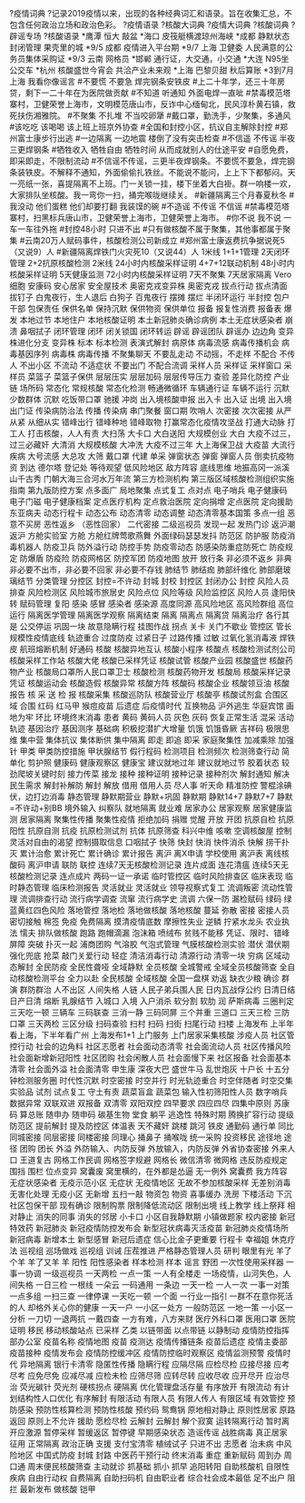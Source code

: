 ?疫情词典
?记录2019疫情以来，出现的各种经典词汇和语录。旨在收集汇总，不包含任何政治立场和政治色彩。
?疫情语录
?核酸大词典
?疫情大词典
?核酸词典
?辟谣专场
?核酸语录
*鹰潭  恒大 敲盆
*海口  皮筏艇横渡琼州海峡
*成都  静默状态 封闭管理 果壳里的城
*9/5 成都  疫情进入平台期
*9/7 上海 卫健委 人民满意的公务员集体采购证
*9/3 云南  网格员
*邯郸  通行证，大交通，小交通
*大连 N95坐公交车
*杭州 核酸盛世今宵会 共洽产业未来观
*上海  巴黎贝甜 秋后算账
*3到7月 上海 我看你像谣言
#不要慌 不要急 焊完钢条安铁皮
#上二十年学，还三十年房贷，剩下一二十年在为医院做贡献
#不知道 听通知 外面电焊一直呲
#禁毒模范塔寨村，卫健荣誉上海市，文明模范唐山市，反诈中心缅甸北，民风淳朴黄石镇，救死扶伤湘雅院。
#不聚集 不扎堆 不当咬卵犟
#戴口罩，勤洗手，少聚集，多通风
#该吃吃 该喝喝 该上班上班京外协查
#全国和封控小区，抗议自主解除封控
#郑州富士康步行出逃
#一边隔离 一边地震 楼倒了没有突击检查
#不信遥 不传谣 半夜三更焊钢条
#牺牲收入 牺牲自由 牺牲时间 从而成就别人的仕途平安
#自愿免费，即采即走，不限制流动
#不信谣不传谣，三更半夜焊钢条。不要慌不要急，焊完钢条装铁皮。不解释不通知，外面偷偷扎铁丝。不能说不能问，上上下下都郁闷。天一亮纸一张，喜提隔离不上班。门一关锁一挂，楼下坐着大白褂。群一响楼一欢，大家排队坐核酸。我一弯你一扫，捅完喉咙继续关。
#新疆隔离三个月春夏秋冬
#我没动 他们蛋糕 他们却要打翻 我装馍的碗
#不造谣 不传谣 不信谣
#禁毒模范塔寨村，扫黑标兵唐山市，卫健荣誉上海市，卫健荣誉上海市。
#你不说 我不说 一车一车往外拖
#封控48小时 只进不出
#只有做核酸不属于聚集，其他事都属于聚集
#云南20万人赋码事件，核酸检测公司新成立
#郑州富士康返费抗争据说死5（又说9）人
#新疆隔离焊铁门火灾死10（又说44）人
1米线
1+1+1管理
2天闭环管理
2+2抗原核酸检测
2米线
24小时内核酸采样证明
4+7+12联动机制
48小时内核酸采样证明
5天健康监测
72小时内核酸采样证明
7天不聚集
7天居家隔离
Vero细胞
安康码
安心居家
安全屋技术
奥密克戎变异株
奥密克戎
拔点行动
拔点清面
拔钉子
白鬼夜行，生人退后
白狗子
百鬼夜行
摆摊
摆烂
半闭环运行
半封控
包户干部
包保责任
保供名单
保持沉默
保供物资
保供单位
报备
报复性消费
报备表
爆发
本地过节
本地住户
本地核酸证明
本土新冠肺炎确诊病例
本土无症状感染者
崩溃
鼻咽拭子
闭环管理
闭环
闭关锁国
闭环转运
辟谣
辟谣团队
辟谣办
边边角
变异株进化分支
变异株
标本
标本检测
表演式解封
病原体
病毒流感
病毒传播机会
病毒基因序列
病毒株
病毒传播
不聚集聊天
不要乱走动
不动摇，不走样
不配合
不传人
不出小区
不流动
不适症状
不要出门
不配合流调
采样人员
采样证
采样窗口
采样员
菜篮子
菜篮子保供
层层压实
层层加码
层层传导压力
查验
差异化防控
产业链
场所码
常态化
常规核酸
常态化检测
畅通微循环
车辆通行证
车辆不运行
沉默少数群体
沉默
吃饭带口罩
驰援
冲岗
出入境核酸申报
出入卡
出入证
出境
出入境
出门证
传染病防治法
传播
传染病
串门聚餐
窗口期
吹哨人
次密接
次次密接
从严从紧
从细从实
错峰出行
错峰种地
错峰取物
打赢常态化疫情攻坚战
打通大动脉
打工人
打击核酸，人人有责
大扫荡
大卡口
大白送阳
大规模创业
大白
大疫不过三，过三必藏奸
大清消
大规模核酸
大冲洗
大疫不过三年
大上海保卫战
大疫苗
大流行疾病
大号流感
大总攻
大筛
戴口罩
代建
单采
弹窗状态
弹窗
弹窗人员
倒卖抗疫物资
到达
德尔塔
登记处
等待观望
低风险地区
敌方阵容
底线思维
地振高冈一派溪山千古秀 门朝大海三合河水万年流
第三方检测机构
第三版区域核酸检测组织实施指南
第九版防控方案
点多面广 局地聚集
点式复工
点对点
电子哨兵
电子健康码
电子门磁
电子健康档案
定点医疗机构
定点救治医院
定向捐增
定点医院
定向援助
东亚病夫
动态行程卡
动态公布
动态清零
动态调整
动态清零基本国策
多点一组
恶意不买房 
恶性返乡 （恶性回家）
二代密接
二级巡视员
发现一起
发热门诊
返沪潮
返沪
方舱实验室
方舱
方舱红牌莺歌燕舞 外面绿码瑟瑟发抖
防范区
防护服
防疫消毒机器人
防疫卫兵
防外溢行动
防控手势
防疫零动态
防感染防重症防死亡
防疫规定
防爆盾
防疫险
防疫网格区
防控军团
防疫地图
放开
放行条
非必须不返乡
非典
非必要不出市，非必要不回家
非必要不存钱
肺结节
肺结痂
肺部纤维化
肺部磨玻璃结节
分类管理
分控区
封控=不许动
封城
封校
封控区
封闭办公
封控
风险人员排查
风险检测区
风险城市旅居史
风险点位
风险等级
风险监控区
风险人员
逢阳快转
赋码管理
复阳
感染
感冒
感染者
感染源
高度同源
高风险地区
高风险群组
高位运行
隔离医学管理
隔离医学观察
隔离结束
隔离
隔离点
隔离贷
隔离治疗
各行其是
公交停运
巩固一块
故意隐瞒行程
挂图作战
拐点
关卡
关门不歇业
管控区
管长
规模性疫情底线
轨迹重合
过度防疫
过紧日子
过路传播
过敏
过氧化氢消毒液
焊铁皮
航班熔断机制
好通码
核酸
核酸异地互认
核酸小程序
核酸点
核酸检测试剂公司
核酸采样工作站
核酸大佬
核酸已采样凭证
核酸试管
核酸产业园
核酸盛世
核酸药物产业
核酸局口罩所人民口罩卫士
核酸检测
核酸药物开发
核酸局
核酸采样记录凭证
核酸运动会
核酸造假
核酸异常
核酸方阵
核酸码
核酸企业
核酸领豆油
核酸报告
核 采 送 检 报
核酸采集
核酸巡防队
核酸营业厅
核酸亭
核酸试剂盒
合围区域
合围
红码
红马甲
猴痘疫苗
后遗症
后疫情时代
互换物品
沪外逃生
华庭宾馆
画地为牢
环比
环境终末消毒
患者
黄码
黄码人员
灰色
灰码
恢复正常生活
混采
活动轨迹
基因治疗
基因测序
基础病
积极挖潜扩大增量
饥饿
饥饿昏厥
吉祥码
极限思维
集中营
集体抗议
集体断供
集中隔离
即走
即追
即采
家庭聚集性
加减乘除
加强针
甲类
甲类防控措施
甲状腺结节
假行程码
检测项目
检测频次
检测筛查行动
简单化
剪护照
健康码
健康观察区
健康宝
建议就地过年
建议就地过节
胶着状态
较劲爬坡关键时刻
接力传菜
接龙
接种
接种证明
接种记录
接种剂次
解封通知
解决民生需求
解封补解防
解封
解放
借用
借用人员
尽人事 听天命
精准防控
警棍涂碘伏，边打边消毒
静态管理
静默期营业
静默+巩固
静默期
静默14+7
静默7+7
静默=不许动+别BB
境外输入
纠察队
就地隔离
就业难
居家办公
居家观察
居家健康监测
居家隔离
聚集性传播
聚集性疫情
拒绝加码
捐赠
觉醒
开放
开团
抗原自检
抗原阳性
抗原自测
抗疫
抗原检测试剂
抗体
抗原筛查
科兴中维
咳嗽
空调核酸屋
控制灵活对自由的渴望
控制摄取信息
口咽拭子
快筛
快封
快消
快件消杀
快解
捞干扑灭
累计治愈
累计死亡
累计确诊
累计报告
离沪
离X申请 学校使用
离沪表
离线核酸码
离沪申请
联防
联控
连续7天无核酸检测记录
连片成面
连花清瘟
连续5天无核酸检测记录
连点成片
两码一证一承诺
临时管控区
临时风险排查区
临床表现
临时静态管理
临床检测报告
灵活就业
灵活就业 
领导视察式复工
流调叛密
流动性管理
流调排查行动
流行病学调查
流窜
流行病学史
流调
六保一防
漏检赋码
绿码
绿蓝黄红四色风险
落地管控
落地检
落地做核酸
落地核酸
蔓延
弥散
密接
密接人员
密切接触
棉签
免疫
免费隔离
摸清疫情底数
摩擦性失业
逆鳞
拧紧水龙头
农业执法
懦夫
排队做核酸
跑路
跑帽滴漏
泡沫箱
喷绒布
贫贱不能移
凭证、限时、错峰
屏障 突破
扑灭一起
浦商团购
气溶胶
气泡式管理
气膜核酸检测实验
潜伏
潜伏期
强化兜底
抢菜
敲门关爱行动
轻症
清洁消毒行动
清源行动
清零一块
穷病
区域动态解封
全民防疫
全民性聋哑
全域静默
全员核酸
全城警戒
全域全员核酸筛查
全自动核酸检测平台
全力以赴
全民核酸
全域核酸
全国一盘棋
劝返
缺衣少粮
确诊
群演
群防群治
人不出区
人间失格
人链
人民子弟兵围人民
日内瓦战俘公约
日清日结
日产日清
熔断
乳腺结节
入城口
入境
入户消杀
软分割
软肋
润
萨斯病毒
三圈判定
三天吃一顿
三辆车
三码联查
三消一静
三码同屏
三个并重
三道口
三天三检
三防口罩
三天两检
三区分级
扫码查验
扫村
扫码
扫街
扫尾行动
扫楼
上海发布
上半年看上海，下半年看广州
上海发布1+1
上门服务
上门居家采集核酸
涉疫人员
社区管控行动
社会的边角料
社区志愿者
社会面动态清零
社会面流动人员
社区传播风险
社会面新增新冠阳性
社区团购
社会闲散人员
社会面慢下来
社区报备
社会面基本清零
社会面外溢
社会面清零
申生康
深夜大巴
盛世牛马 乱世炮灰
十户长
十五分钟检测服务圈
时代性沉默
时空密接
时空并行
时光轨迹重合
时空伴随者
时空交集
实验品
试剂
试点复工
守土有责
蔬菜盲盒
蔬菜包
输入性初筛阳性人员
数字哨兵
数据异常
双联双进
双报备
双清零
双阳双控
四早要求
四应四尽
四集中原则
苏康码
算总账
随申办
随申码
碳基生物
堂食
躺平
逃逸性
特殊时期
腾换扩容行动
提级防范区
提前解封
提及防控区
体温表
天不藏奸
跳楼
跳河
铁皮
通勤码
通行单
同比
同城密接
同层密接
同楼密接
同理心
捅鼻子
捅喉咙
统一采购
投资移民
途径地
途径
团购
团长
外溢
外防输入、内防反弹
外放输入，内防反弹
外省协查密接
外来人口
王道复古
网格工作民调
网格签字规避
网格长
微信清零
微网格
违反防疫规定
围挡
围栏
位点变异
窝囊废
窝里横的，在外都是怂逼 无一例外
窝囊费
我方阵容
无症状感染者
无疫示范小区
无症状
无疫情地区
无故不参加核酸采样
无差别消毒
无害化处理
无疫小区
无新增
五扫一敲
物资包
物资
喜事缓办
洗房
下楼活动
下沉社区包保干部
现有确诊
限制购票
限制降低流动区
限制出境
线上教学
线上祭拜
相对静止
消失的同事
消失的邻居
小卡口
小区自我静默期
小镇做题家
校内密接
新冠特效药
新冠肺炎
新冠疫情防控发布会
新型冠状病毒灭活疫苗
新冠肺炎疫情场所
新冠病毒
新增本土
新型感冒
新冠后遗症
信心比金子更重要
行程卡
幸福姐
休克疗法
巡视组 巡场做戏
巡视组
训诫
压茬推进
严格静态管理人员
研判
眼里有光
羊了个羊
羊了又羊
羊
阳性
阳性感染者
样本检测
样本
谣言
野团
一次性使用采样器
一事一协调
一级巡视员
一天两检
一点一策
一人有全楼走
一场疫情，山河失色，人间失格
一日三检
一根线
一朵云
一码通用
一条边
一天一检
一人一次
一事一对策
一点多组
一扫三查
一律停课
一天吃一顿
一个面
一行业一指引
一群不在意你死活的人 却格外关心你的健康
一天一户
一小区一处方
一般防范区
一地一策
一小区一分析
一刀切
一退两抗
一戴四查
一方有难，八方来财
医疗外科口罩
医用口罩
医院证明
移民
移动核酸站点
已采样
乙类
以链带面
以点带链
以静制动
疫情防控指挥部办公室
疫苗名称
疫情地图
疫苗
疫测达
疫情传播链条
疫苗后遗症
疫情主委部
疫苗接种
疫情发布会
疫情防控缓冲区
疫情防控临时观察区
疫情监测预警
疫情时代
异地隔离
银行卡清零
隐匿性传播
隐瞒行程
应隔尽隔
应检尽检
应接尽接
应考尽考
应免尽免
应减尽减
应检未检
应筛尽筛
应转尽转
应收尽收
应开尽开
应治尽治
荧光碳针
荧光剂
硬核拐点
硬隔离
优化管理盘活存量
有序放开
有限流动
有计划结构性人口优化
有序解封
有限活动
有限人员
有限人传人
有限区域
有效管控
预防感染
预防性核算检测
预防性核酸
预约码
鸳鸯锅
原地相对静止
原则性居家
原路返回
原则上不允许
援助
愿检尽检
云解封
云解封 解个寂寞
运转隔离行动
暂时离开应激源
暂停采样
暂缓返区
暂停键
早期感染状态
造谣传谣
战胜病毒
真正居家
征用
正常隔离
政治正确
支援
支付宝清零
植绒试子
只进不出
志愿者
治未病
中风险地区
中国式防疫 封城 封路
中医药干预行动
终末消毒
重症
重新赋码
周到办
周口通
周末便民核酸筛查
主动就诊
抓基础
抓小
抓早
追阳转阳
自助核酸机
自限性疾病
自由行动权
自费隔离
自助扫码机
自由职业者
综合社会成本最低
足不出户
阻拦
最新发布
做核酸
铠甲